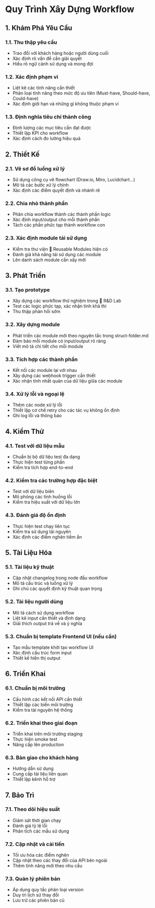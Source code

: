 # Quy Trình Xây Dựng Workflow

## 1. Khám Phá Yêu Cầu

### 1.1. Thu thập yêu cầu
- Trao đổi với khách hàng hoặc người dùng cuối
- Xác định rõ vấn đề cần giải quyết
- Hiểu rõ ngữ cảnh sử dụng và mong đợi

### 1.2. Xác định phạm vi
- Liệt kê các tính năng cần thiết
- Phân loại tính năng theo mức độ ưu tiên (Must-have, Should-have, Could-have)
- Xác định giới hạn và những gì không thuộc phạm vi

### 1.3. Định nghĩa tiêu chí thành công
- Định lượng các mục tiêu cần đạt được
- Thiết lập KPI cho workflow
- Xác định cách đo lường hiệu quả

## 2. Thiết Kế

### 2.1. Vẽ sơ đồ luồng xử lý
- Sử dụng công cụ vẽ flowchart (Draw.io, Miro, Lucidchart...)
- Mô tả các bước xử lý chính
- Xác định các điểm quyết định và nhánh rẽ

### 2.2. Chia nhỏ thành phần
- Phân chia workflow thành các thành phần logic
- Xác định input/output cho mỗi thành phần
- Tách các phần phức tạp thành workflow con

### 2.3. Xác định module tái sử dụng
- Kiểm tra thư viện 🧩 Reusable Modules hiện có
- Đánh giá khả năng tái sử dụng các module
- Lên danh sách module cần xây mới

## 3. Phát Triển

### 3.1. Tạo prototype
- Xây dựng các workflow thử nghiệm trong 🧪 R&D Lab
- Test các logic phức tạp, xác nhận tính khả thi
- Thu thập phản hồi sớm

### 3.2. Xây dựng module
- Phát triển các module mới theo nguyên tắc trong struct-folder.md
- Đảm bảo mỗi module có input/output rõ ràng
- Viết mô tả chi tiết cho mỗi module

### 3.3. Tích hợp các thành phần
- Kết nối các module lại với nhau
- Xây dựng các webhook trigger cần thiết
- Xác nhận tính nhất quán của dữ liệu giữa các module

### 3.4. Xử lý lỗi và ngoại lệ
- Thêm các node xử lý lỗi
- Thiết lập cơ chế retry cho các tác vụ không ổn định
- Ghi log lỗi và thông báo

## 4. Kiểm Thử

### 4.1. Test với dữ liệu mẫu
- Chuẩn bị bộ dữ liệu test đa dạng
- Thực hiện test từng phần
- Kiểm tra tích hợp end-to-end

### 4.2. Kiểm tra các trường hợp đặc biệt
- Test với dữ liệu biên
- Mô phỏng các tình huống lỗi
- Kiểm tra hiệu suất với dữ liệu lớn

### 4.3. Đánh giá độ ổn định
- Thực hiện test chạy liên tục
- Kiểm tra sử dụng tài nguyên
- Xác định các điểm nghẽn tiềm ẩn

## 5. Tài Liệu Hóa

### 5.1. Tài liệu kỹ thuật
- Cập nhật changelog trong node đầu workflow
- Mô tả cấu trúc và luồng xử lý
- Ghi chú các quyết định kỹ thuật quan trọng

### 5.2. Tài liệu người dùng
- Mô tả cách sử dụng workflow
- Liệt kê input cần thiết và định dạng
- Giải thích output trả về và ý nghĩa

### 5.3. Chuẩn bị template Frontend UI (nếu cần)
- Tạo mẫu template khởi tạo workflow UI
- Xác định cấu trúc form input
- Thiết kế hiển thị output

## 6. Triển Khai

### 6.1. Chuẩn bị môi trường
- Cấu hình các kết nối API cần thiết
- Thiết lập các biến môi trường
- Kiểm tra tài nguyên hệ thống

### 6.2. Triển khai theo giai đoạn
- Triển khai trên môi trường staging
- Thực hiện smoke test
- Nâng cấp lên production

### 6.3. Bàn giao cho khách hàng
- Hướng dẫn sử dụng
- Cung cấp tài liệu liên quan
- Thiết lập kênh hỗ trợ

## 7. Bảo Trì

### 7.1. Theo dõi hiệu suất
- Giám sát thời gian chạy
- Đánh giá tỷ lệ lỗi
- Phân tích các mẫu sử dụng

### 7.2. Cập nhật và cải tiến
- Tối ưu hóa các điểm nghẽn
- Cập nhật theo các thay đổi của API bên ngoài
- Thêm tính năng mới theo nhu cầu

### 7.3. Quản lý phiên bản
- Áp dụng quy tắc phân loại version
- Duy trì lịch sử thay đổi
- Lưu trữ các phiên bản cũ 